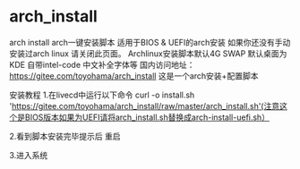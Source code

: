 # arch_install
arch install
arch一键安装脚本 适用于BIOS & UEFI的arch安装
如果你还没有手动安装过arch linux 请关闭此页面。
Archlinux安装脚本默认4G SWAP 默认桌面为KDE 自带intel-code 中文补全字体等
国内访问地址：https://gitee.com/toyohama/arch_install
这是一个arch安装+配置脚本 

安装教程
1.在livecd中运行以下命令 curl -o install.sh 'https://gitee.com/toyohama/arch_install/raw/master/arch_install.sh'(注意这个是BIOS版本如果为UEFI请将arch_install.sh替换成arch-install-uefi.sh）

2.看到脚本安装完毕提示后 重启

3.进入系统
